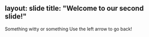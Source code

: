layout: slide
title: "Welcome to our second slide!"
---
Something witty or something
Use the left arrow to go back!
